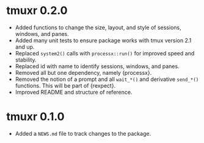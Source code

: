 # tmuxr 0.2.0

* Added functions to change the size, layout, and style of sessions, windows, and panes.
* Added many unit tests to ensure package works with tmux version 2.1 and up.
* Replaced `system2()` calls with `processx::run()` for improved speed and stability.
* Replaced id with name to identify sessions, windows, and panes.
* Removed all but one dependency, namely {processx}.
* Removed the notion of a prompt and all `wait_*()` and derivative `send_*()` functions. This will be part of {rexpect}.
* Improved README and structure of reference.


# tmuxr 0.1.0

* Added a `NEWS.md` file to track changes to the package.
